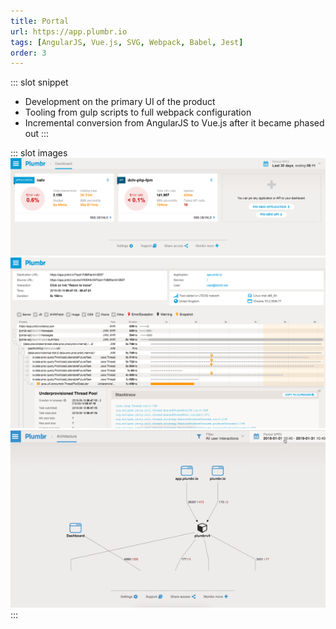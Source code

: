 ```yaml
---
title: Portal
url: https://app.plumbr.io
tags: [AngularJS, Vue.js, SVG, Webpack, Babel, Jest]
order: 3
---
```


::: slot snippet
* Development on the primary UI of the product
* Tooling from gulp scripts to full webpack configuration
* Incremental conversion from AngularJS to Vue.js after it became phased out
:::

::: slot images
<images-gallery>
<img src="./portal-dashboard.png" alt="Dashboard" title="Dashboard" />
<img src="./portal-stv.png" alt="Single Transaction View" title="Single Transaction View" />
<img src="./portal-architecture.png" alt="Architecture" title="Architecture" />
</images-gallery>
:::
